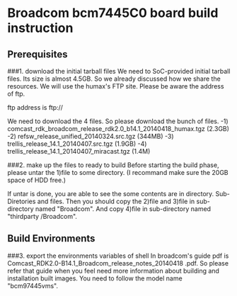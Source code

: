 Broadcom bcm7445C0 board build instruction
==========================================

Prerequisites
-------------

###1. download the initial tarball files
We need to SoC-provided initial tarball files. Its size is almost 4.5GB. So we
already discussed how we share the resources. We will use the humax's FTP site.
Please be aware the address of ftp.

ftp address is ftp://

We need to download the 4 files. So please download the bunch of files.
 -1) comcast_rdk_broadcom_release_rdk2.0_b14.1_20140418_humax.tgz (2.3GB)
 -2) refsw_release_unified_20140324.src.tgz (344MB)
 -3) trellis_release_14.1_20140407.src.tgz (1.9GB)
 -4) trellis_release_14.1_20140407_miracast.tgz (1.4M)
 
###2. make up the files to ready to build
Before starting the build phase, please untar the 1)file to some directory.
(I recommand make sure the 20GB space of HDD free.)

If untar is done, you are able to see the some contents are in directory. 
Sub-Diretories and files. Then you should copy the 2)file and 3)file in sub-
directory named "Broadcom". And copy 4)file in sub-directory named "thirdparty
/Broadcom".


Build Environments
------------------

###3. export the environments variables of shell
In broadcom's guide pdf is Comcast_RDK2.0-B14.1_Broadcom_release_notes_20140418
.pdf. So please refer that guide when you feel need more information about 
building and installation built images. You need to follow the model name 
"bcm97445vms".


